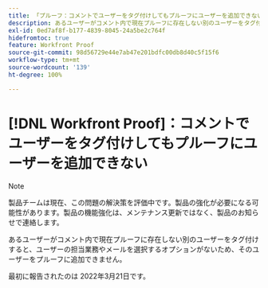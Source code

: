 ```yaml
---
title: 「プルーフ：コメントでユーザーをタグ付けしてもプルーフにユーザーを追加できない」
description: あるユーザーがコメント内で現在プルーフに存在しない別のユーザーをタグ付けすると、ユーザーの担当業務やメールを選択するオプションがないため、そのユーザーをプルーフに追加できません。
exl-id: 0ed7af8f-b177-4839-8045-24a5be2c764f
hidefromtoc: true
feature: Workfront Proof
source-git-commit: 98d56729e44e7ab47e201bdfc00db8d40c5f15f6
workflow-type: tm+mt
source-wordcount: '139'
ht-degree: 100%

---
```


# [!DNL Workfront Proof]：コメントでユーザーをタグ付けしてもプルーフにユーザーを追加できない

<!--Converted to story-->

>[!NOTE]
>
>製品チームは現在、この問題の解決策を評価中です。製品の強化が必要になる可能性があります。製品の機能強化は、メンテナンス更新ではなく、製品のお知らせで連絡します。

あるユーザーがコメント内で現在プルーフに存在しない別のユーザーをタグ付けすると、ユーザーの担当業務やメールを選択するオプションがないため、そのユーザーをプルーフに追加できません。

最初に報告されたのは 2022年3月21日です。
